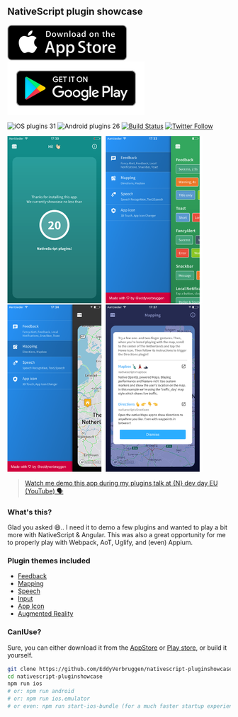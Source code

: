 NativeScript plugin showcase
----------------------------

[![Appstore download][appstore-image]][appstore-url]
[![Playtore download][playstore-image]][playstore-url]

![iOS plugins 31](https://img.shields.io/badge/iOS_plugins-31-blue.svg)
![Android plugins 26](https://img.shields.io/badge/Android_plugins-26-brightgreen.svg)
[![Build Status][build-status]][build-url]
[![Twitter Follow][twitter-image]][twitter-url]


[appstore-image]:screenshots/apple-appstore-badge.svg
[appstore-url]:https://itunes.apple.com/WebObjects/MZStore.woa/wa/viewSoftware?id=1281334006
[playstore-image]:screenshots/google-playstore-badge.svg
[playstore-url]:https://play.google.com/store/apps/details?id=org.nativescript.pluginshowcase
[build-status]:https://travis-ci.org/EddyVerbruggen/nativescript-pluginshowcase.svg?branch=master
[build-url]:https://travis-ci.org/EddyVerbruggen/nativescript-pluginshowcase
[build-status]:https://travis-ci.org/EddyVerbruggen/nativescript-pluginshowcase.svg?branch=master
[build-url]:https://travis-ci.org/EddyVerbruggen/nativescript-pluginshowcase
[twitter-image]:https://img.shields.io/twitter/follow/eddyverbruggen.svg?style=social&label=Follow%20me
[twitter-url]:https://twitter.com/eddyverbruggen

<img src="screenshots/ios/01-home.png" height="378px" /> <img src="screenshots/ios/02-feedback-menu.png" height="378px" /> <img src="screenshots/ios/03-mapping-menu.png" height="378px" /> <img src="screenshots/ios/04-mapping-info.png" height="378px" />

> [Watch me demo this app during my plugins talk at {N} dev day EU (YouTube) 🗣](https://www.youtube.com/watch?v=WqhHorPcnyo)

### What's this?
Glad you asked 😄.. I need it to demo a few plugins and wanted to play a bit more with NativeScript & Angular.
This was also a great opportunity for me to properly play with Webpack, AoT, Uglify, and (even) Appium.

### Plugin themes included
- [Feedback](app/feedback/)
- [Mapping](app/mapping/)
- [Speech](app/speech/)
- [Input](app/input/)
- [App Icon](app/appicon/)
- [Augmented Reality](app/ar/)


### CanIUse?
Sure, you can either download it from the [AppStore](https://itunes.apple.com/WebObjects/MZStore.woa/wa/viewSoftware?id=1281334006) or [Play store](https://play.google.com/store/apps/details?id=org.nativescript.pluginshowcase), or build it yourself.

```bash
git clone https://github.com/EddyVerbruggen/nativescript-pluginshowcase
cd nativescript-pluginshowcase
npm run ios
# or: npm run android
# or: npm run ios.emulator
# or even: npm run start-ios-bundle (for a much faster startup experience because of Webpack with Uglify)
```
